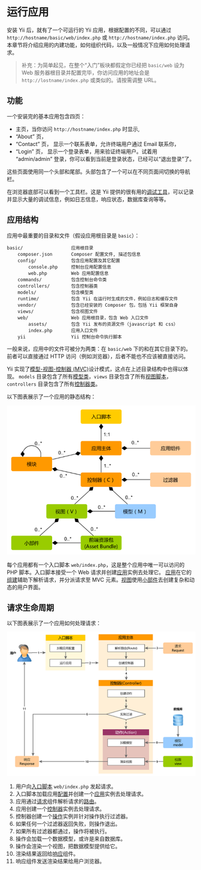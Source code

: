 运行应用
====================

安装 Yii 后，就有了一个可运行的 Yii 应用，根据配置的不同，可以通过 `http://hostname/basic/web/index.php` 或 `http://hostname/index.php` 访问。本章节将介绍应用的内建功能，如何组织代码，以及一般情况下应用如何处理请求。

> 补充：为简单起见，在整个“入门”板块都假定你已经把 `basic/web` 设为 Web 服务器根目录并配置完毕，你访问应用的地址会是 `http://lostname/index.php` 或类似的。请按需调整 URL。

功能 <a name="functionality"></a>
-------------

一个安装完的基本应用包含四页：

*  主页，当你访问 `http://hostname/index.php` 时显示,
* “About” 页，
* “Contact” 页， 显示一个联系表单，允许终端用户通过 Email 联系你，
* “Login” 页， 显示一个登录表单，用来验证终端用户。试着用 “admin/admin” 登录，你可以看到当前是登录状态，已经可以“退出登录”了。

这些页面使用同一个头部和尾部。头部包含了一个可以在不同页面间切换的导航栏。

在浏览器底部可以看到一个工具栏。这是 Yii 提供的很有用的[调试工具](tool-debugger.md)，可以记录并显示大量的调试信息，例如日志信息，响应状态，数据库查询等等。


应用结构 <a name="application-structure"></a>
---------------------

应用中最重要的目录和文件（假设应用根目录是 `basic`）：

```
basic/                  应用根目录
    composer.json       Composer 配置文件, 描述包信息
    config/             包含应用配置及其它配置
        console.php     控制台应用配置信息
        web.php         Web 应用配置信息
    commands/           包含控制台命令类
    controllers/        包含控制器类
    models/             包含模型类
    runtime/            包含 Yii 在运行时生成的文件，例如日志和缓存文件
    vendor/             包含已经安装的 Composer 包，包括 Yii 框架自身
    views/              包含视图文件
    web/                Web 应用根目录，包含 Web 入口文件
        assets/         包含 Yii 发布的资源文件（javascript 和 css）
        index.php       应用入口文件
    yii                 Yii 控制台命令执行脚本
```

一般来说，应用中的文件可被分为两类：在 `basic/web` 下的和在其它目录下的。前者可以直接通过 HTTP 访问（例如浏览器），后者不能也不应该被直接访问。

Yii 实现了[模型-视图-控制器 (MVC)](http://wikipedia.org/wiki/Model-view-controller)设计模式，这点在上述目录结构中也得以体现。 `models` 目录包含了所有[模型类](structure-models.md)，`views` 目录包含了所有[视图脚本](structure-views.md)，`controllers` 目录包含了所有[控制器类](structure-controllers.md)。

以下图表展示了一个应用的静态结构：

![应用静态结构](images/application-structure.png)

每个应用都有一个入口脚本 `web/index.php`，这是整个应用中唯一可以访问的 PHP 脚本。入口脚本接受一个 Web 请求并创建[应用](structure-application.md)实例去处理它。 [应用](structure-applications.md)在它的[组建](concept-components.md)辅助下解析请求，并分派请求至 MVC 元素。[视图](structure-views.md)使用[小部件](structure-widgets.md)去创建复杂和动态的用户界面。


请求生命周期 <a name="request-lifecycle"></a>
-----------------

以下图表展示了一个应用如何处理请求：

![请求生命周期](images/request-lifecycle.png)

1. 用户向[入口脚本](structure-entry-scripts.md) `web/index.php` 发起请求。
2. 入口脚本加载应用[配置](concept-configurations.md)并创建一个[应用](structure-applications.md)实例去处理请求。
3. 应用通过[请求](runtime-request.md)组件解析请求的[路由](runtime-routing.md)。
4. 应用创建一个[控制器](structure-controllers.md)实例去处理请求。
5. 控制器创建一个[操作](structure-controllers.md)实例并针对操作执行过滤器。
6. 如果任何一个过滤器返回失败，则操作退出。
7. 如果所有过滤器都通过，操作将被执行。
8. 操作会加载一个数据模型，或许是来自数据库。
9. 操作会渲染一个视图，把数据模型提供给它。
10. 渲染结果返回给[响应](runtime-responses.md)组件。
11. 响应组件发送渲染结果给用户浏览器。


